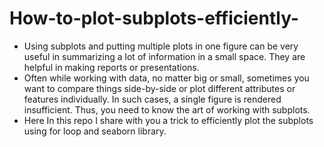 # How-to-plot-subplots-efficiently- 
* Using subplots and putting multiple plots in one figure can be very useful in summarizing a lot of information in a small space. They are helpful in making reports or presentations. 
* Often while working with data, no matter big or small, sometimes you want to compare things side-by-side or plot different attributes or features individually. In such cases, a single figure is rendered insufficient. Thus, you need to know the art of working with subplots.
* Here In this repo I share with you a trick to efficiently plot the subplots using for loop and seaborn library. 
